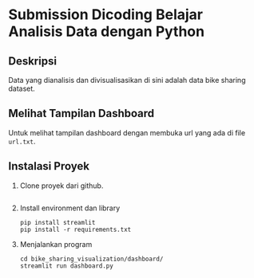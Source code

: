 # Submission Dicoding Belajar Analisis Data dengan Python
## Deskripsi
Data yang dianalisis dan divisualisasikan di sini adalah data bike sharing dataset.
## Melihat Tampilan Dashboard
Untuk melihat tampilan dashboard dengan membuka url yang ada di file `url.txt`.
## Instalasi Proyek
1. Clone proyek dari github.
   ```
   ```
3. Install environment dan library
   ```
   pip install streamlit
   pip install -r requirements.txt
   ```
4. Menjalankan program
   ```
   cd bike_sharing_visualization/dashboard/
   streamlit run dashboard.py
   ```
   
